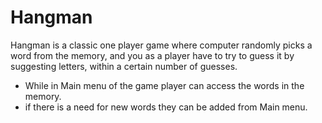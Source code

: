 # Hangman

Hangman is a classic one player game where computer randomly picks a word from the memory, and you as a player have to try to guess it by suggesting letters, within a certain number of guesses.


* While in Main menu of the game player can access the words in the memory.
* if there is a need for new words they can be added from Main menu.

